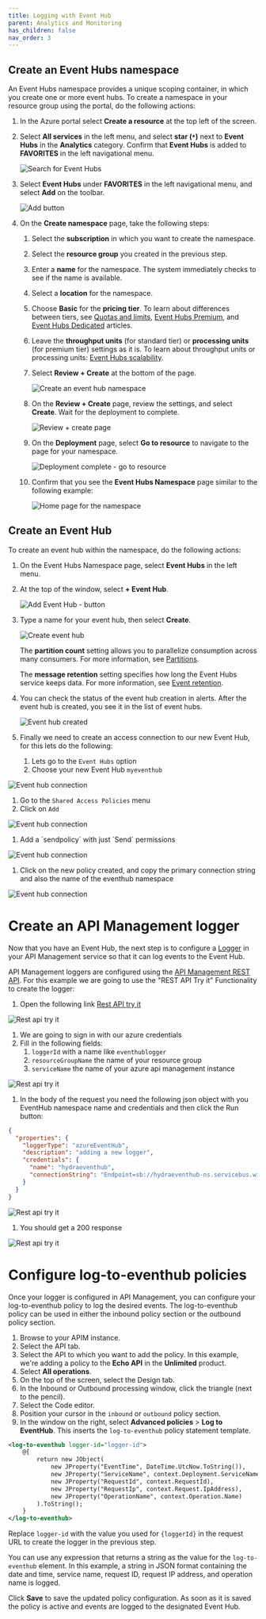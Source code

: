 ```yaml
---
title: Logging with Event Hub
parent: Analytics and Monitoring
has_children: false
nav_order: 3
---
```



## Create an Event Hubs namespace

An Event Hubs namespace provides a unique scoping container, in which you create one or more event hubs. To create a namespace in your resource group using the portal, do the following actions:

1. In the Azure portal select **Create a resource** at the top left of the screen.
1. Select **All services** in the left menu, and select **star (`*`)** next to **Event Hubs** in the **Analytics** category. Confirm that **Event Hubs** is added to **FAVORITES** in the left navigational menu. 
    
   ![Search for Event Hubs](../../assets/images/select-event-hubs-menu.png)
1. Select **Event Hubs** under **FAVORITES** in the left navigational menu, and select **Add** on the toolbar.

   ![Add button](../../assets/images/event-hubs-add-toolbar.png)
1. On the **Create namespace** page, take the following steps:  
   1. Select the **subscription** in which you want to create the namespace.  
   1. Select the **resource group** you created in the previous step.   
   1. Enter a **name** for the namespace. The system immediately checks to see if the name is available.  
   1. Select a **location** for the namespace.
   1. Choose **Basic** for the **pricing tier**. To learn about differences between tiers, see [Quotas and limits](event-hubs-quotas.md), [Event Hubs Premium](event-hubs-premium-overview.md), and [Event Hubs Dedicated](event-hubs-dedicated-overview.md) articles. 
   1. Leave the **throughput units** (for standard tier) or **processing units** (for premium tier) settings as it is. To learn about throughput units or processing units: [Event Hubs scalability](event-hubs-scalability.md).  
   1. Select **Review + Create** at the bottom of the page.
      
      ![Create an event hub namespace](../../assets/images/create-event-hub1.png)
   1. On the **Review + Create** page, review the settings, and select **Create**. Wait for the deployment to complete. 
      
      ![Review + create page](../../assets/images/review-create.png)
      
   1. On the **Deployment** page, select **Go to resource** to navigate to the page for your namespace. 
      
      ![Deployment complete - go to resource](../../assets/images/deployment-complete.png)  
   1. Confirm that you see the **Event Hubs Namespace** page similar to the following example:   
      
      ![Home page for the namespace](../../assets/images/namespace-home-page.png)       


## Create an Event Hub

To create an event hub within the namespace, do the following actions:

1. On the Event Hubs Namespace page, select **Event Hubs** in the left menu.
1. At the top of the window, select **+ Event Hub**.
   
    ![Add Event Hub - button](../../assets/images/create-event-hub4.png)
1. Type a name for your event hub, then select **Create**.
   
    ![Create event hub](../../assets/images/create-event-hub5.png)

    The **partition count** setting allows you to parallelize consumption across many consumers. For more information, see [Partitions](event-hubs-scalability.md#partitions).

    The **message retention** setting specifies how long the Event Hubs service keeps data. For more information, see [Event retention](event-hubs-features.md#event-retention).
1. You can check the status of the event hub creation in alerts. After the event hub is created, you see it in the list of event hubs.

    ![Event hub created](../../assets/images/event-hub-created.png)

1. Finally we need to create an access connection to our new Event Hub, for this lets do the following:
    1. Lets go to the `Event Hubs` option
    1. Choose your new Event Hub `myeventhub` 

![Event hub connection](../../assets/images/eventhubconnection1.png)

1. Go to the `Shared Access Policies` menu 
1. Click on `Add`

![Event hub connection](../../assets/images/eventhubconnection3.png)

1. Add a ´sendpolicy´ with just ´Send´ permissions


![Event hub connection](../../assets/images/eventhubconnection4.png)

1. Click on the new policy created, and copy the primary connection string and also the name of the eventhub namespace

![Event hub connection](../../assets/images/eventhubconnection5.png)


# Create an API Management logger
Now that you have an Event Hub, the next step is to configure a [Logger](/rest/api/apimanagement/2020-12-01/logger) in your API Management service so that it can log events to the Event Hub.

API Management loggers are configured using the [API Management REST API](/rest/api/apimanagement/ApiManagementREST/API-Management-REST). For this example we are going to use the "REST API Try it" Functionality to create the logger:

1. Open the following link [Rest API try it](https://docs.microsoft.com/en-us/rest/api/apimanagement/2020-12-01/logger/create-or-update#code-try-0)

![Rest api try it](../../assets/images/logger1.png)

1. We are going to sign in with our azure credentials
1. Fill in the following fields:
    1. `loggerId` with a name like `eventhublogger`
    1. `resourceGroupName` the name of your resource group 
    1. `serviceName` the name of your azure api management instance

![Rest api try it](../../assets/images/logger2.png)

1. In the body of the request you need the following json object with you EventHub namespace name and credentials and then click the Run button:

```json
{
  "properties": {
    "loggerType": "azureEventHub",
    "description": "adding a new logger",
    "credentials": {
      "name": "hydraeventhub",
      "connectionString": "Endpoint=sb://hydraeventhub-ns.servicebus.windows.net/;SharedAccessKeyName=RootManageSharedAccessKey;SharedAccessKey=********="
    }
  }
}
```

![Rest api try it](../../assets/images/logger3.png)

1. You should get a 200 response 

![Rest api try it](../../assets/images/logger4.png)

# Configure log-to-eventhub policies

Once your logger is configured in API Management, you can configure your log-to-eventhub policy to log the desired events. The log-to-eventhub policy can be used in either the inbound policy section or the outbound policy section.

1. Browse to your APIM instance.
2. Select the API tab.
3. Select the API to which you want to add the policy. In this example, we're adding a policy to the **Echo API** in the **Unlimited** product.
4. Select **All operations**.
5. On the top of the screen, select the Design tab.
6. In the Inbound or Outbound processing window, click the triangle (next to the pencil).
7. Select the Code editor. 
8. Position your cursor in the `inbound` or `outbound` policy section.
9. In the window on the right, select **Advanced policies** > **Log to EventHub**. This inserts the `log-to-eventhub` policy statement template.

```xml
<log-to-eventhub logger-id="logger-id">
    @{
        return new JObject(
            new JProperty("EventTime", DateTime.UtcNow.ToString()),
            new JProperty("ServiceName", context.Deployment.ServiceName),
            new JProperty("RequestId", context.RequestId),
            new JProperty("RequestIp", context.Request.IpAddress),
            new JProperty("OperationName", context.Operation.Name)
        ).ToString();
    }
</log-to-eventhub>
```
Replace `logger-id` with the value you used for `{loggerId}` in the request URL to create the logger in the previous step.

You can use any expression that returns a string as the value for the `log-to-eventhub` element. In this example, a string in JSON format containing the date and time, service name, request ID, request IP address, and operation name is logged.

Click **Save** to save the updated policy configuration. As soon as it is saved the policy is active and events are logged to the designated Event Hub.



